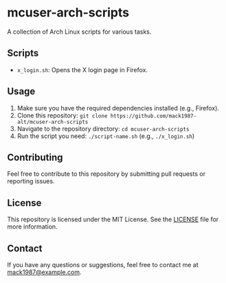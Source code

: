 # mcuser-arch-scripts

A collection of Arch Linux scripts for various tasks.

## Scripts

- `x_login.sh`: Opens the X login page in Firefox.

## Usage

1. Make sure you have the required dependencies installed (e.g., Firefox).
2. Clone this repository: `git clone https://github.com/mack1987-alt/mcuser-arch-scripts`
3. Navigate to the repository directory: `cd mcuser-arch-scripts`
4. Run the script you need: `./script-name.sh` (e.g., `./x_login.sh`)

## Contributing

Feel free to contribute to this repository by submitting pull requests or reporting issues.

## License

This repository is licensed under the MIT License. See the [LICENSE](LICENSE) file for more information.

## Contact

If you have any questions or suggestions, feel free to contact me at mack1987@example.com.
